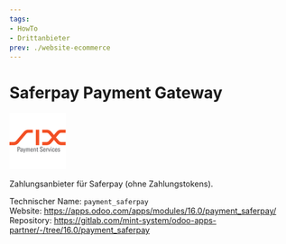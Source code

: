 ```yaml
---
tags:
- HowTo
- Drittanbieter
prev: ./website-ecommerce
---
```


# Saferpay Payment Gateway
![](assets/odoo_icons_payment_saferpay.png)

Zahlungsanbieter für Saferpay (ohne Zahlungstokens).

Technischer Name: `payment_saferpay`\
Website: <https://apps.odoo.com/apps/modules/16.0/payment_saferpay/>\
Repository: <https://gitlab.com/mint-system/odoo-apps-partner/-/tree/16.0/payment_saferpay>
